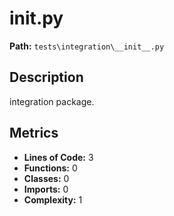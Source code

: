 # __init__.py

**Path:** `tests\integration\__init__.py`

## Description

integration package.

## Metrics

- **Lines of Code:** 3
- **Functions:** 0
- **Classes:** 0
- **Imports:** 0
- **Complexity:** 1

